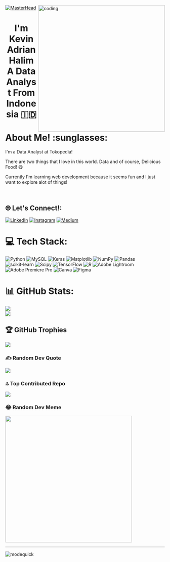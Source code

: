 [![MasterHead](https://tinkercademy.com/wp-content/uploads/2017/04/Generic-Banner-03-blue-Game.png)](https://github.com/Modequick )
<img align ="right" alt ="coding" width = 400 src ="https://cdn.dribbble.com/users/100142/screenshots/2920352/loading-animation-cd-v2.gif">
<h1 align="center">I'm Kevin Adrian Halim A Data Analyst From Indonesia 🇮🇩</h1> 
<H1 align ="left"> About Me! :sunglasses: </H1>
<p align ="left">  I'm a Data Analyst at Tokopedia! </p>
<p>There are two things that I love in this world. Data and of course, Delicious Food! 😋</p>
<p> Currently I'm learning web development because it seems fun and I just want to explore alot of things! </p>
<br>


## 🌐 Let's Connect!:
[![LinkedIn](https://img.shields.io/badge/LinkedIn-%230077B5.svg?logo=linkedin&logoColor=white)](https://linkedin.com/in/kevinadrianh) 
[![Instagram](https://img.shields.io/badge/Instagram-%23E4405F.svg?logo=Instagram&logoColor=white)](https://instagram.com/kevinadrianh) [![Medium](https://img.shields.io/badge/Medium-12100E?logo=medium&logoColor=white)](https://medium.com/@kevinadrianh) 




# 💻 Tech Stack:
![Python](https://img.shields.io/badge/python-3670A0?style=for-the-badge&logo=python&logoColor=ffdd54) ![MySQL](https://img.shields.io/badge/mysql-%2300000f.svg?style=for-the-badge&logo=mysql&logoColor=white)  ![Keras](https://img.shields.io/badge/Keras-%23D00000.svg?style=for-the-badge&logo=Keras&logoColor=white) ![Matplotlib](https://img.shields.io/badge/Matplotlib-%23ffffff.svg?style=for-the-badge&logo=Matplotlib&logoColor=black) ![NumPy](https://img.shields.io/badge/numpy-%23013243.svg?style=for-the-badge&logo=numpy&logoColor=white) ![Pandas](https://img.shields.io/badge/pandas-%23150458.svg?style=for-the-badge&logo=pandas&logoColor=white) ![scikit-learn](https://img.shields.io/badge/scikit--learn-%23F7931E.svg?style=for-the-badge&logo=scikit-learn&logoColor=white) ![Scipy](https://img.shields.io/badge/SciPy-%230C55A5.svg?style=for-the-badge&logo=scipy&logoColor=%white) ![TensorFlow](https://img.shields.io/badge/TensorFlow-%23FF6F00.svg?style=for-the-badge&logo=TensorFlow&logoColor=white) ![R](https://img.shields.io/badge/r-%23276DC3.svg?style=for-the-badge&logo=r&logoColor=white)
![Adobe Lightroom](https://img.shields.io/badge/Adobe%20Lightroom-31A8FF.svg?style=for-the-badge&logo=Adobe%20Lightroom&logoColor=white) ![Adobe Premiere Pro](https://img.shields.io/badge/Adobe%20Premiere%20Pro-9999FF.svg?style=for-the-badge&logo=Adobe%20Premiere%20Pro&logoColor=white) ![Canva](https://img.shields.io/badge/Canva-%2300C4CC.svg?style=for-the-badge&logo=Canva&logoColor=white) ![Figma](https://img.shields.io/badge/figma-%23F24E1E.svg?style=for-the-badge&logo=figma&logoColor=white)

# 📊 GitHub Stats:
![](https://github-readme-streak-stats.herokuapp.com/?user=ModeQuick&theme=merko&hide_border=false)<br/>
![](https://github-readme-stats.vercel.app/api/top-langs/?username=ModeQuick&theme=merko&hide_border=false&include_all_commits=true&count_private=false&layout=compact)

## 🏆 GitHub Trophies
![](https://github-profile-trophy.vercel.app/?username=ModeQuick&theme=onedark&no-frame=false&no-bg=true&margin-w=4)

### ✍️ Random Dev Quote
![](https://quotes-github-readme.vercel.app/api?type=horizontal&theme=radical)

### 🔝 Top Contributed Repo
![](https://github-contributor-stats.vercel.app/api?username=ModeQuick&limit=5&theme=dark&combine_all_yearly_contributions=true)

### 😂 Random Dev Meme
<img src='https://randommeme-five.vercel.app/' style="height: 400px;"/>

---
<p align="left"> <img src="https://komarev.com/ghpvc/?username=modequick&label=Profile%20views&color=0e75b6&style=flat" alt="modequick" /> </p>

